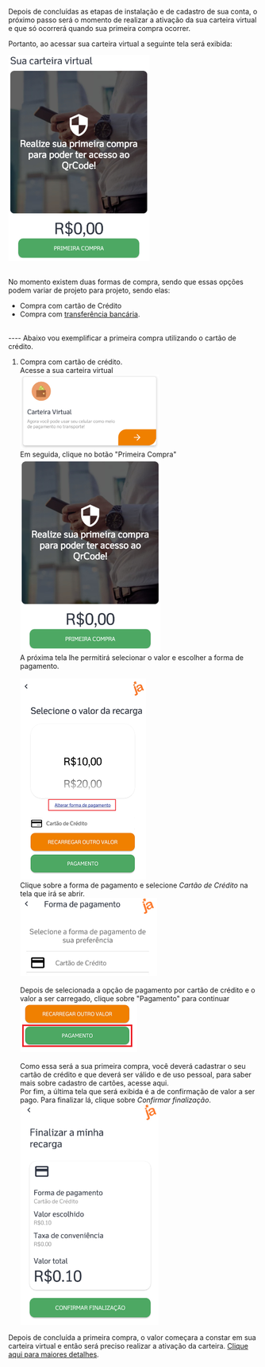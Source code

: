 Depois de concluídas as etapas de instalação e de cadastro de sua conta, o próximo passo será o momento de realizar a ativação da sua carteira virtual e que só ocorrerá quando sua primeira compra ocorrer.

Portanto, ao acessar sua carteira virtual a seguinte tela será exibida:

![image.png](/.attachments/image-6ab87717-3690-4f51-b28a-c0245b998fd5.png)<br><br>

No momento existem duas formas de compra, sendo que essas opções podem variar de projeto para projeto, sendo elas:

- Compra com cartão de Crédito
- Compra com [transferência bancária](/ABT-%2D-app-para-uso-no-transporte-público/4.-Como-adquirir-créditos-?/4.2.-Realizando-uma-compra-por-transferência-manual).
<br>
----
Abaixo vou exemplificar a primeira compra utilizando o cartão de crédito.

1. Compra com cartão de crédito.<br>
Acesse a sua carteira virtual<br>
![image.png](/.attachments/image-2969e91e-9dd5-499a-98d6-f084335ea337.png)<br>
Em seguida, clique no botão "Primeira Compra"
![image.png](/.attachments/image-b9a5f486-7d61-44a1-b65e-0250982da0bd.png)<br>
A próxima tela lhe permitirá selecionar o valor e escolher a forma de pagamento.<br><br>
![image.png](/.attachments/image-0168f031-c5a0-4979-b80e-bf09bef235ee.png)<br>
Clique sobre a forma de pagamento e selecione _Cartão de Crédito_ na tela que irá se abrir.<br>
![image.png](/.attachments/image-4db2236a-7d5a-4259-80c5-6393f4d98022.png)<Br><Br>
Depois de selecionada a opção de pagamento por cartão de crédito e o valor a ser carregado, clique sobre "Pagamento" para continuar <br>
![image.png](/.attachments/image-c24d1ead-a18b-438b-a765-06d4b56f3d54.png)<br><Br>
Como essa será a sua primeira compra, você deverá cadastrar o seu cartão de crédito e que deverá ser válido e de uso pessoal, para saber mais sobre cadastro de cartões, acesse aqui.<Br>
 Por fim, a última tela que será exibida é a de confirmação de valor a ser pago. Para finalizar lá, clique sobre _Confirmar finalização_.<br>
![image.png](/.attachments/image-d4ec4c25-6b85-4227-93fe-421dfdd7c215.png)

Depois de concluída a primeira compra, o valor começara a constar em sua carteira virtual e então será preciso realizar a ativação da carteira. [Clique aqui para maiores detalhes](/ABT-%2D-app-para-uso-no-transporte-público/3.-Primeira-compra/3.1.-Ativação-da-Carteira).
